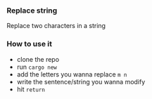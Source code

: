 ### Replace string
Replace two characters in a string 

### How to use it 
- clone the repo
- run `cargo new`
- add the letters you wanna replace `m n`
- write the sentence/string you wanna modify
- hit `return`